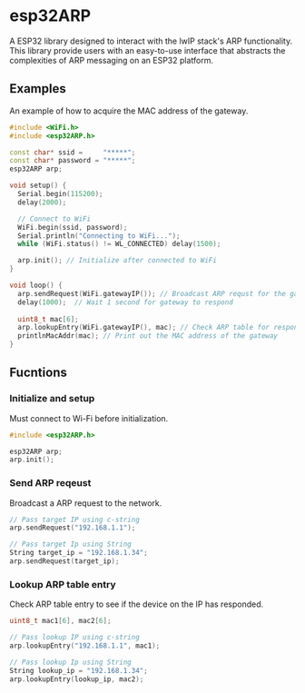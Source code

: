 # esp32ARP

A ESP32 library designed to interact with the lwIP stack's ARP functionality. This library provide users with an easy-to-use interface that abstracts the complexities of ARP messaging on an ESP32 platform.



## Examples
An example of how to acquire the MAC address of the gateway.
``` cpp
#include <WiFi.h>
#include <esp32ARP.h>

const char* ssid =     "*****";
const char* password = "*****";
esp32ARP arp; 

void setup() {
  Serial.begin(115200);
  delay(2000);

  // Connect to WiFi
  WiFi.begin(ssid, password);
  Serial.println("Connecting to WiFi...");
  while (WiFi.status() != WL_CONNECTED) delay(1500);

  arp.init(); // Initialize after connected to WiFi
}

void loop() {
  arp.sendRequest(WiFi.gatewayIP()); // Broadcast ARP requst for the gateway IP
  delay(1000);  // Wait 1 second for gateway to respond
  
  uint8_t mac[6];
  arp.lookupEntry(WiFi.gatewayIP(), mac); // Check ARP table for respond
  printlnMacAddr(mac); // Print out the MAC address of the gateway
}
```

## Fucntions 

### Initialize and setup 
Must connect to Wi-Fi before initialization.
``` cpp
#include <esp32ARP.h>

esp32ARP arp;
arp.init(); 
```
### Send ARP reqeust
Broadcast a ARP request to the network.
``` cpp
// Pass target IP using c-string
arp.sendRequest("192.168.1.1"); 

// Pass target Ip using String
String target_ip = "192.168.1.34";
arp.sendRequest(target_ip);
```
### Lookup ARP table entry
Check ARP table entry to see if the device on the IP has responded.
``` cpp
uint8_t mac1[6], mac2[6];

// Pass lookup IP using c-string
arp.lookupEntry("192.168.1.1", mac1);

// Pass lookup Ip using String
String lookup_ip = "192.168.1.34";
arp.lookupEntry(lookup_ip, mac2);     
```
